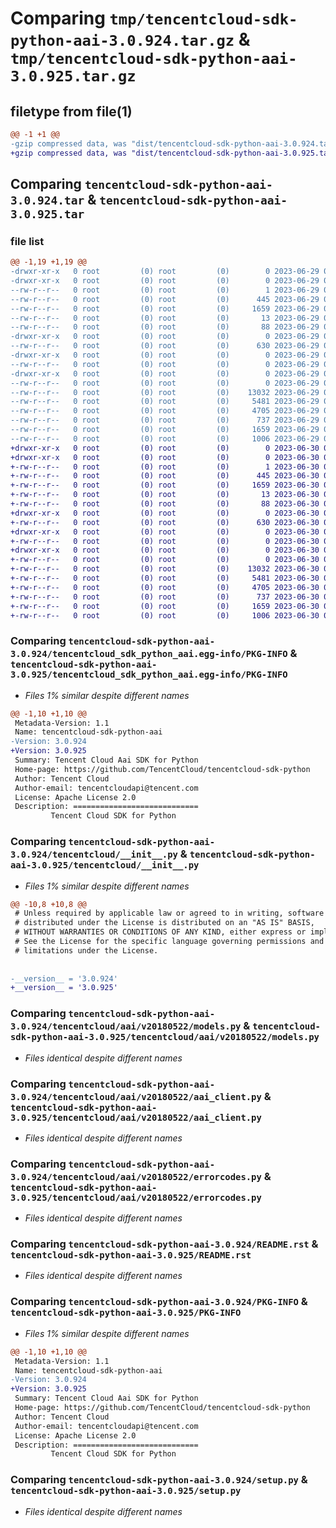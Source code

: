 # Comparing `tmp/tencentcloud-sdk-python-aai-3.0.924.tar.gz` & `tmp/tencentcloud-sdk-python-aai-3.0.925.tar.gz`

## filetype from file(1)

```diff
@@ -1 +1 @@
-gzip compressed data, was "dist/tencentcloud-sdk-python-aai-3.0.924.tar", last modified: Thu Jun 29 00:16:03 2023, max compression
+gzip compressed data, was "dist/tencentcloud-sdk-python-aai-3.0.925.tar", last modified: Fri Jun 30 01:58:37 2023, max compression
```

## Comparing `tencentcloud-sdk-python-aai-3.0.924.tar` & `tencentcloud-sdk-python-aai-3.0.925.tar`

### file list

```diff
@@ -1,19 +1,19 @@
-drwxr-xr-x   0 root         (0) root         (0)        0 2023-06-29 00:16:03.000000 tencentcloud-sdk-python-aai-3.0.924/
-drwxr-xr-x   0 root         (0) root         (0)        0 2023-06-29 00:16:03.000000 tencentcloud-sdk-python-aai-3.0.924/tencentcloud_sdk_python_aai.egg-info/
--rw-r--r--   0 root         (0) root         (0)        1 2023-06-29 00:16:03.000000 tencentcloud-sdk-python-aai-3.0.924/tencentcloud_sdk_python_aai.egg-info/dependency_links.txt
--rw-r--r--   0 root         (0) root         (0)      445 2023-06-29 00:16:03.000000 tencentcloud-sdk-python-aai-3.0.924/tencentcloud_sdk_python_aai.egg-info/SOURCES.txt
--rw-r--r--   0 root         (0) root         (0)     1659 2023-06-29 00:16:03.000000 tencentcloud-sdk-python-aai-3.0.924/tencentcloud_sdk_python_aai.egg-info/PKG-INFO
--rw-r--r--   0 root         (0) root         (0)       13 2023-06-29 00:16:03.000000 tencentcloud-sdk-python-aai-3.0.924/tencentcloud_sdk_python_aai.egg-info/top_level.txt
--rw-r--r--   0 root         (0) root         (0)       88 2023-06-29 00:16:03.000000 tencentcloud-sdk-python-aai-3.0.924/setup.cfg
-drwxr-xr-x   0 root         (0) root         (0)        0 2023-06-29 00:16:03.000000 tencentcloud-sdk-python-aai-3.0.924/tencentcloud/
--rw-r--r--   0 root         (0) root         (0)      630 2023-06-29 00:16:03.000000 tencentcloud-sdk-python-aai-3.0.924/tencentcloud/__init__.py
-drwxr-xr-x   0 root         (0) root         (0)        0 2023-06-29 00:16:03.000000 tencentcloud-sdk-python-aai-3.0.924/tencentcloud/aai/
--rw-r--r--   0 root         (0) root         (0)        0 2023-06-29 00:16:03.000000 tencentcloud-sdk-python-aai-3.0.924/tencentcloud/aai/__init__.py
-drwxr-xr-x   0 root         (0) root         (0)        0 2023-06-29 00:16:03.000000 tencentcloud-sdk-python-aai-3.0.924/tencentcloud/aai/v20180522/
--rw-r--r--   0 root         (0) root         (0)        0 2023-06-29 00:16:03.000000 tencentcloud-sdk-python-aai-3.0.924/tencentcloud/aai/v20180522/__init__.py
--rw-r--r--   0 root         (0) root         (0)    13032 2023-06-29 00:16:03.000000 tencentcloud-sdk-python-aai-3.0.924/tencentcloud/aai/v20180522/models.py
--rw-r--r--   0 root         (0) root         (0)     5481 2023-06-29 00:16:03.000000 tencentcloud-sdk-python-aai-3.0.924/tencentcloud/aai/v20180522/aai_client.py
--rw-r--r--   0 root         (0) root         (0)     4705 2023-06-29 00:16:03.000000 tencentcloud-sdk-python-aai-3.0.924/tencentcloud/aai/v20180522/errorcodes.py
--rw-r--r--   0 root         (0) root         (0)      737 2023-06-29 00:16:03.000000 tencentcloud-sdk-python-aai-3.0.924/README.rst
--rw-r--r--   0 root         (0) root         (0)     1659 2023-06-29 00:16:03.000000 tencentcloud-sdk-python-aai-3.0.924/PKG-INFO
--rw-r--r--   0 root         (0) root         (0)     1006 2023-06-29 00:16:03.000000 tencentcloud-sdk-python-aai-3.0.924/setup.py
+drwxr-xr-x   0 root         (0) root         (0)        0 2023-06-30 01:58:37.000000 tencentcloud-sdk-python-aai-3.0.925/
+drwxr-xr-x   0 root         (0) root         (0)        0 2023-06-30 01:58:37.000000 tencentcloud-sdk-python-aai-3.0.925/tencentcloud_sdk_python_aai.egg-info/
+-rw-r--r--   0 root         (0) root         (0)        1 2023-06-30 01:58:37.000000 tencentcloud-sdk-python-aai-3.0.925/tencentcloud_sdk_python_aai.egg-info/dependency_links.txt
+-rw-r--r--   0 root         (0) root         (0)      445 2023-06-30 01:58:37.000000 tencentcloud-sdk-python-aai-3.0.925/tencentcloud_sdk_python_aai.egg-info/SOURCES.txt
+-rw-r--r--   0 root         (0) root         (0)     1659 2023-06-30 01:58:37.000000 tencentcloud-sdk-python-aai-3.0.925/tencentcloud_sdk_python_aai.egg-info/PKG-INFO
+-rw-r--r--   0 root         (0) root         (0)       13 2023-06-30 01:58:37.000000 tencentcloud-sdk-python-aai-3.0.925/tencentcloud_sdk_python_aai.egg-info/top_level.txt
+-rw-r--r--   0 root         (0) root         (0)       88 2023-06-30 01:58:37.000000 tencentcloud-sdk-python-aai-3.0.925/setup.cfg
+drwxr-xr-x   0 root         (0) root         (0)        0 2023-06-30 01:58:37.000000 tencentcloud-sdk-python-aai-3.0.925/tencentcloud/
+-rw-r--r--   0 root         (0) root         (0)      630 2023-06-30 01:58:37.000000 tencentcloud-sdk-python-aai-3.0.925/tencentcloud/__init__.py
+drwxr-xr-x   0 root         (0) root         (0)        0 2023-06-30 01:58:37.000000 tencentcloud-sdk-python-aai-3.0.925/tencentcloud/aai/
+-rw-r--r--   0 root         (0) root         (0)        0 2023-06-30 01:58:37.000000 tencentcloud-sdk-python-aai-3.0.925/tencentcloud/aai/__init__.py
+drwxr-xr-x   0 root         (0) root         (0)        0 2023-06-30 01:58:37.000000 tencentcloud-sdk-python-aai-3.0.925/tencentcloud/aai/v20180522/
+-rw-r--r--   0 root         (0) root         (0)        0 2023-06-30 01:58:37.000000 tencentcloud-sdk-python-aai-3.0.925/tencentcloud/aai/v20180522/__init__.py
+-rw-r--r--   0 root         (0) root         (0)    13032 2023-06-30 01:58:37.000000 tencentcloud-sdk-python-aai-3.0.925/tencentcloud/aai/v20180522/models.py
+-rw-r--r--   0 root         (0) root         (0)     5481 2023-06-30 01:58:37.000000 tencentcloud-sdk-python-aai-3.0.925/tencentcloud/aai/v20180522/aai_client.py
+-rw-r--r--   0 root         (0) root         (0)     4705 2023-06-30 01:58:37.000000 tencentcloud-sdk-python-aai-3.0.925/tencentcloud/aai/v20180522/errorcodes.py
+-rw-r--r--   0 root         (0) root         (0)      737 2023-06-30 01:58:37.000000 tencentcloud-sdk-python-aai-3.0.925/README.rst
+-rw-r--r--   0 root         (0) root         (0)     1659 2023-06-30 01:58:37.000000 tencentcloud-sdk-python-aai-3.0.925/PKG-INFO
+-rw-r--r--   0 root         (0) root         (0)     1006 2023-06-30 01:58:37.000000 tencentcloud-sdk-python-aai-3.0.925/setup.py
```

### Comparing `tencentcloud-sdk-python-aai-3.0.924/tencentcloud_sdk_python_aai.egg-info/PKG-INFO` & `tencentcloud-sdk-python-aai-3.0.925/tencentcloud_sdk_python_aai.egg-info/PKG-INFO`

 * *Files 1% similar despite different names*

```diff
@@ -1,10 +1,10 @@
 Metadata-Version: 1.1
 Name: tencentcloud-sdk-python-aai
-Version: 3.0.924
+Version: 3.0.925
 Summary: Tencent Cloud Aai SDK for Python
 Home-page: https://github.com/TencentCloud/tencentcloud-sdk-python
 Author: Tencent Cloud
 Author-email: tencentcloudapi@tencent.com
 License: Apache License 2.0
 Description: ============================
         Tencent Cloud SDK for Python
```

### Comparing `tencentcloud-sdk-python-aai-3.0.924/tencentcloud/__init__.py` & `tencentcloud-sdk-python-aai-3.0.925/tencentcloud/__init__.py`

 * *Files 1% similar despite different names*

```diff
@@ -10,8 +10,8 @@
 # Unless required by applicable law or agreed to in writing, software
 # distributed under the License is distributed on an "AS IS" BASIS,
 # WITHOUT WARRANTIES OR CONDITIONS OF ANY KIND, either express or implied.
 # See the License for the specific language governing permissions and
 # limitations under the License.
 
 
-__version__ = '3.0.924'
+__version__ = '3.0.925'
```

### Comparing `tencentcloud-sdk-python-aai-3.0.924/tencentcloud/aai/v20180522/models.py` & `tencentcloud-sdk-python-aai-3.0.925/tencentcloud/aai/v20180522/models.py`

 * *Files identical despite different names*

### Comparing `tencentcloud-sdk-python-aai-3.0.924/tencentcloud/aai/v20180522/aai_client.py` & `tencentcloud-sdk-python-aai-3.0.925/tencentcloud/aai/v20180522/aai_client.py`

 * *Files identical despite different names*

### Comparing `tencentcloud-sdk-python-aai-3.0.924/tencentcloud/aai/v20180522/errorcodes.py` & `tencentcloud-sdk-python-aai-3.0.925/tencentcloud/aai/v20180522/errorcodes.py`

 * *Files identical despite different names*

### Comparing `tencentcloud-sdk-python-aai-3.0.924/README.rst` & `tencentcloud-sdk-python-aai-3.0.925/README.rst`

 * *Files identical despite different names*

### Comparing `tencentcloud-sdk-python-aai-3.0.924/PKG-INFO` & `tencentcloud-sdk-python-aai-3.0.925/PKG-INFO`

 * *Files 1% similar despite different names*

```diff
@@ -1,10 +1,10 @@
 Metadata-Version: 1.1
 Name: tencentcloud-sdk-python-aai
-Version: 3.0.924
+Version: 3.0.925
 Summary: Tencent Cloud Aai SDK for Python
 Home-page: https://github.com/TencentCloud/tencentcloud-sdk-python
 Author: Tencent Cloud
 Author-email: tencentcloudapi@tencent.com
 License: Apache License 2.0
 Description: ============================
         Tencent Cloud SDK for Python
```

### Comparing `tencentcloud-sdk-python-aai-3.0.924/setup.py` & `tencentcloud-sdk-python-aai-3.0.925/setup.py`

 * *Files identical despite different names*

